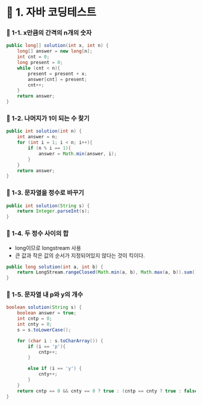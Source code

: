 # 📌 1. 자바 코딩테스트
### 📌 1-1. x만큼의 간격의 n개의 숫자
```java
public long[] solution(int x, int n) {
    long[] answer = new long[n];
    int cnt = 0;
    long present = 0;
    while (cnt < n){
        present = present + x;
        answer[cnt] = present;
        cnt++;
    }
    return answer;
}
```

### 📌 1-2. 나머지가 1이 되는 수 찾기
```java
public int solution(int n) {
    int answer = n;
    for (int i = 1; i < n; i++){
        if (n % i == 1){
            answer = Math.min(answer, i); 
        }
    }
    return answer;
}
```

### 📌 1-3. 문자열을 정수로 바꾸기
```java
public int solution(String s) {
    return Integer.parseInt(s);
}
```

### 📌 1-4. 두 정수 사이의 합
- long이므로 longstream 사용
- 큰 값과 작은 값의 순서가 지정되어있지 않다는 것이 킥이다.
```java
public long solution(int a, int b) {
    return LongStream.rangeClosed(Math.min(a, b), Math.max(a, b)).sum();
}
```

### 📌 1-5. 문자열 내 p와 y의 개수
```java
boolean solution(String s) {
    boolean answer = true;
    int cntp = 0;
    int cnty = 0;
    s = s.toLowerCase();

    for (char i : s.toCharArray()) {
        if (i == 'p'){
            cntp++;
        }

        else if (i == 'y') {
            cnty++;
        }
    }
    return cntp == 0 && cnty == 0 ? true : (cntp == cnty ? true : false );
}
```
